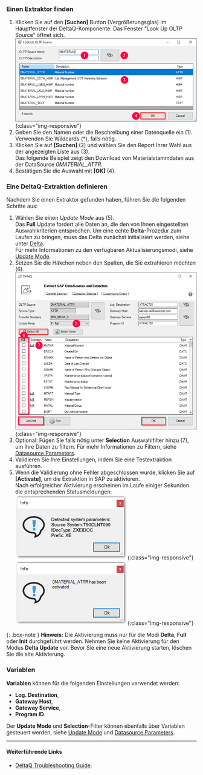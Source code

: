 ### Einen Extraktor finden

1. Klicken Sie auf den **[Suchen]** Button (Vergrößerungsglas) im Hauptfenster der DeltaQ-Komponente. Das Fenster “Look Up OLTP Source” öffnet sich.<br>
![search-ds-mat-attr](/img/content/search-ds-mat-attr2.png){:class="img-responsive"}
2. Geben Sie den Namen oder die Beschreibung einer Datenquelle ein (1). Verwenden Sie Wildcards (*), falls nötig.
3. Klicken Sie auf **[Suchen]** (2) und wählen Sie den Report Ihrer Wahl aus der angezeigten Liste aus (3).<br>
Das folgende Beispiel zeigt den Download von Materialstammdaten aus der DataSource *0MATERIAL_ATTR*.
4. Bestätigen Sie die Auswahl mit **[OK]** (4).

### Eine DeltaQ-Extraktion definieren
Nachdem Sie einen Extraktor gefunden haben, führen Sie die folgenden Schritte aus:

1. Wählen Sie einen *Update Mode* aus (5). <br>
Das **Full** Update fordert alle Daten an, die den von Ihnen eingestellten Auswahlkriterien entsprechen. 
Um eine echte **Delta**-Prozedur zum Laufen zu bringen, muss das Delta zunächst initialisiert werden, siehe unter [Delta](./datasource-delta).<br>
Für mehr Informationen zu den verfügbaren Aktualisierungsmodi, siehe [Update Mode](./update-modus).
2. Setzen Sie die Häkchen neben den Spalten, die Sie extrahieren möchten (6).<br>
![Deltaq-Define-Data-Source-Filled](/img/content/Deltaq-Define-Data-Source-Filled.png){:class="img-responsive"}
3. Optional: Fügen Sie falls nötig unter **Selection** Auswahlfilter hinzu (7), um Ihre Daten zu filtern. Für mehr Informationen zu Filtern, siehe [Datasource Parameters](./datasource-parameter).<br>
4. Validieren Sie Ihre Einstellungen, indem Sie eine Testextraktion ausführen.
5. Wenn die Validierung ohne Fehler abgeschlossen wurde, klicken Sie auf **[Activate]**, um die Extraktion in SAP zu aktivieren.<br> 
Nach erfolgreicher Aktivierung erscheinen im Laufe einiger Sekunden die entsprechenden Statusmeldungen:<br>
![Deltaq-System-Parameters-Info](/img/content/Deltaq-System-Parameters-Info.png){:class="img-responsive"}<br>
![Deltaq-Generation-Successfull-Info](/img/content/Deltaq-Generation-Successfull-Info.png){:class="img-responsive"}

{: .box-note } 
**Hinweis:** Die Aktivierung muss nur für die Modi **Delta**, **Full** oder **Init** durchgeführt werden. Nehmen Sie keine Aktivierung für den Modus **Delta Update** vor. 
Bevor Sie eine neue Aktivierung starten, löschen Sie die alte Aktivierung.


### Variablen

**Variablen** können für die folgenden Einstellungen verwendet werden:
* **Log. Destination**, 
* **Gateway Host**,
* **Gateway Service**,
* **Program ID**.  

Der **Update Mode** und **Selection**-Filter können ebenfalls über Variablen gesteuert werden, siehe [Update Mode](./update-modus) und [Datasource Parameters](./datasource-parameter).


******
#### Weiterführende Links
- [DeltaQ Troubleshooting Guide](https://kb.theobald-software.com/troubleshooting/deltaq-troubleshooting-guide).
